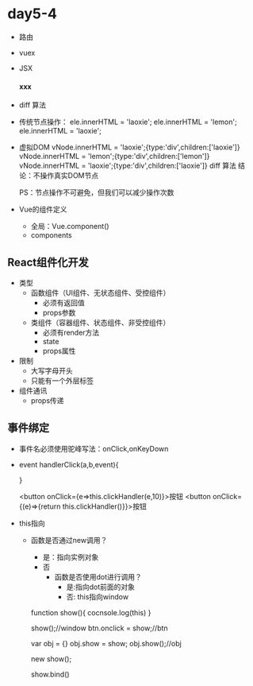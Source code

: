# day5-4

* 路由
* vuex

* JSX
    <div>
        <h4>xxx</h4>
    </div>

* diff 算法

* 传统节点操作：
    ele.innerHTML = 'laoxie';
    ele.innerHTML = 'lemon';
    ele.innerHTML = 'laoxie';
* 虚拟DOM
    vNode.innerHTML = 'laoxie';{type:'div',children:['laoxie']}
    vNode.innerHTML = 'lemon';{type:'div',children:['lemon']}
    vNode.innerHTML = 'laoxie';{type:'div',children:['laoxie']}
        diff 算法
    结论：不操作真实DOM节点


    PS：节点操作不可避免，但我们可以减少操作次数

* Vue的组件定义
    * 全局：Vue.component()
    * components

## React组件化开发
* 类型
    * 函数组件（UI组件、无状态组件、受控组件）
        * 必须有返回值
        * props参数
    * 类组件（容器组件、状态组件、非受控组件）
        * 必须有render方法
        * state
        * props属性
* 限制
    * 大写字母开头
    * 只能有一个外层标签
* 组件通讯
    * props传递


## 事件绑定
* 事件名必须使用驼峰写法：onClick,onKeyDown
* event
    handlerClick(a,b,event){
        
    }
    <div onClick={this.handlerClick.bind(this,10,20)}>

    <button onClick={e=>this.clickHandler(e,10)}>按钮</button>
    <button onClick={(e)=>{return this.clickHandler()}}>按钮</button>
* this指向
    * 函数是否通过new调用？
        * 是：指向实例对象
        * 否
            * 函数是否使用dot进行调用？
                * 是:指向dot前面的对象
                * 否: this指向window

        function show(){
            cocnsole.log(this)
        }

        show();//window
        btn.onclick = show;//btn

        var obj = {}
        obj.show = show;
        obj.show();//obj

        new show();

        show.bind()